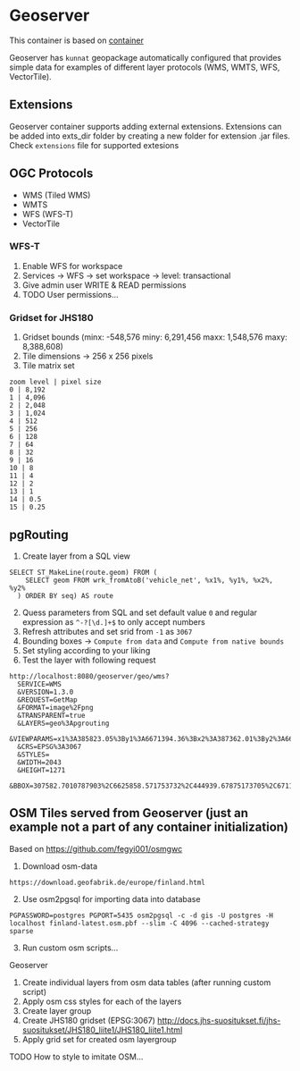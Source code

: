 # Geoserver

This container is based on [container](https://hub.docker.com/r/oscarfonts/geoserver)

Geoserver has `kunnat` geopackage automatically configured that provides simple data for examples of different layer protocols (WMS, WMTS, WFS, VectorTile).

## Extensions

Geoserver container supports adding external extensions. Extensions can be added into exts_dir folder by creating a new folder for extension .jar files. Check `extensions` file for supported extesions

## OGC Protocols

- WMS (Tiled WMS)
- WMTS
- WFS (WFS-T)
- VectorTile

### WFS-T

1. Enable WFS for workspace
2. Services -> WFS  -> set workspace -> level: transactional
3. Give admin user WRITE & READ permissions
4. TODO User permissions...

### Gridset for JHS180

1. Gridset bounds (minx: -548,576 miny: 6,291,456 maxx: 1,548,576 maxy: 8,388,608)
2. Tile dimensions -> 256 x 256 pixels
3. Tile matrix set

```
zoom level | pixel size
0 | 8,192
1 | 4,096
2 | 2,048
3 | 1,024
4 | 512
5 | 256
6 | 128
7 | 64
8 | 32
9 | 16
10 | 8
11 | 4
12 | 2
13 | 1
14 | 0.5
15 | 0.25
```

## pgRouting

1. Create layer from a SQL view

```
SELECT ST_MakeLine(route.geom) FROM (
    SELECT geom FROM wrk_fromAtoB('vehicle_net', %x1%, %y1%, %x2%, %y2%
  ) ORDER BY seq) AS route
```

2. Quess parameters from SQL and set default value `0` and regular expression as `^-?[\d.]+$` to only accept numbers
3. Refresh attributes and set srid from `-1` as `3067`
4. Bounding boxes -> `Compute from data` and `Compute from native bounds`
5. Set styling according to your liking
6. Test the layer with following request

```
http://localhost:8080/geoserver/geo/wms?
  SERVICE=WMS
  &VERSION=1.3.0
  &REQUEST=GetMap
  &FORMAT=image%2Fpng
  &TRANSPARENT=true
  &LAYERS=geo%3Apgrouting
  &VIEWPARAMS=x1%3A385823.05%3By1%3A6671394.36%3Bx2%3A387362.01%3By2%3A6675332.38
  &CRS=EPSG%3A3067
  &STYLES=
  &WIDTH=2043
  &HEIGHT=1271
  &BBOX=307582.7010787903%2C6625858.571753732%2C444939.67875173705%2C6711311.689043167
```

## OSM Tiles served from Geoserver (just an example not a part of any container initialization)

Based on https://github.com/fegyi001/osmgwc

1. Download osm-data

```
https://download.geofabrik.de/europe/finland.html
```

2. Use osm2pgsql for importing data into database

```
PGPASSWORD=postgres PGPORT=5435 osm2pgsql -c -d gis -U postgres -H localhost finland-latest.osm.pbf --slim -C 4096 --cached-strategy sparse
```

3. Run custom osm scripts...

Geoserver

1. Create individual layers from osm data tables (after running custom script)
2. Apply osm css styles for each of the layers
3. Create layer group
4. Create JHS180 gridset (EPSG:3067) http://docs.jhs-suositukset.fi/jhs-suositukset/JHS180_liite1/JHS180_liite1.html
5. Apply grid set for created osm layergroup

TODO How to style to imitate OSM...
